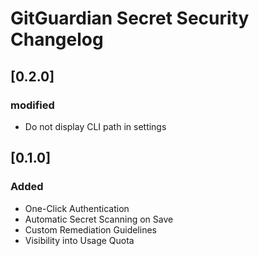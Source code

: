 # GitGuardian Secret Security Changelog

## [0.2.0]
### modified
- Do not display CLI path in settings

## [0.1.0]

### Added
- One-Click Authentication
- Automatic Secret Scanning on Save
- Custom Remediation Guidelines
- Visibility into Usage Quota
